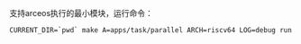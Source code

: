 支持arceos执行的最小模块，运行命令：

```shell
CURRENT_DIR=`pwd` make A=apps/task/parallel ARCH=riscv64 LOG=debug run 
```

